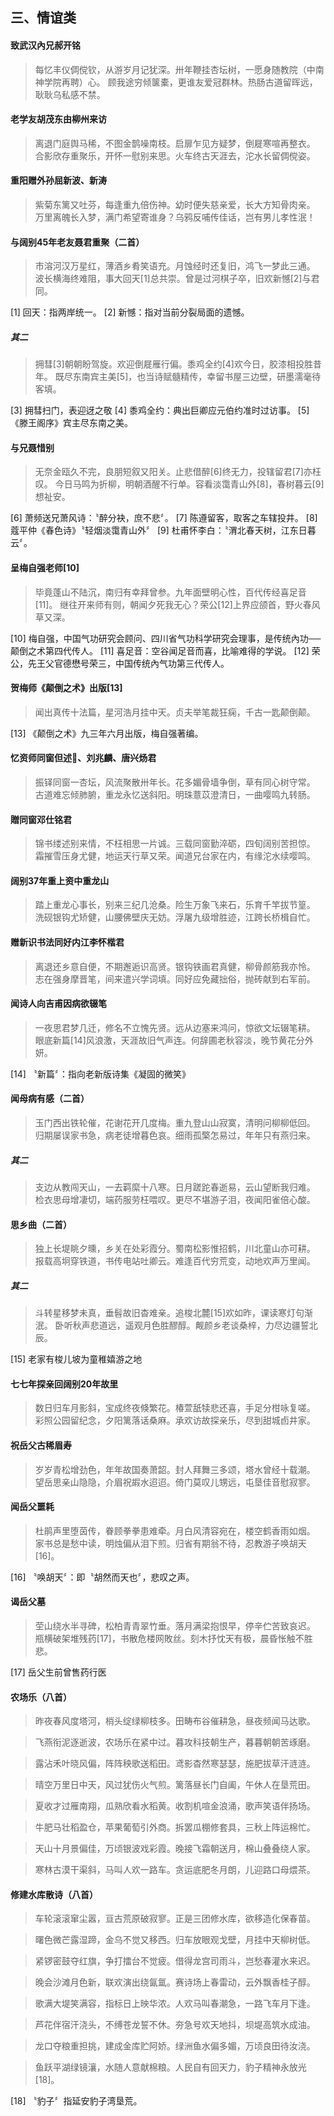 ## 三、情谊类

#### 致武汉內兄郝开铭
> 每忆丰仪倜傥钦，从游岁月记犹深。卅年鞭挂杏坛树，一愿身随教院（中南神学院再聘）心。
> 顾我途穷倾箧橐，更谁友爱冠群林。热肠古道留晖远，耿耿乌私感不禁。

#### 老学友胡茂东由柳州来访
> 离退门庭舆马稀，不图金鹊噪南枝。启扉乍见方疑梦，倒屣寒喧再整衣。
> 合影欣存重聚乐，开怀一慰别来思。火车终古天涯去，沱水长留倜傥姿。

#### 重阳赠外孙屈新波、新涛
> 紫菊东篱又吐芬，每逢重九倍伤神。幼时便失慈亲爱，长大方知骨肉亲。
> 万里离魄长入梦，满门希望寄谁身？乌鸦反哺传佳话，岂有男儿孝性泯！

#### 与阔别45年老友聂君重聚（二首）
> 市溶河汉万星红，薄酒乡肴笑语充。月蚀经时还复旧，鸿飞一梦此三通。
> 波长横海终难阻，事大回天[1]总共崇。曾是过河棋子卒，旧欢新憾[2]与君同。

[1] 回天：指两岸统一。
[2] 新憾：指对当前分裂局面的遗憾。

##### 其二
> 拥彗[3]朝朝盼驾旋。欢迎倒屣雁行偏。黍鸡全约[4]欢今日，胶漆相投胜昔年。
> 既尽东南宾主美[5]，也当诗赋髓精传，幸留书屋三边壁，研墨濡毫待客填。

[3] 拥彗扫门，表迎迓之敬
[4] 黍鸡全约：典出巨卿应元伯约准时过访事。
[5] 《滕王阁序》宾主尽东南之美。

#### 与兄聂惜别
> 无奈金瓯久不完，良朋短叙又阳关。止悲借醉[6]终无力，投辖留君[7]亦枉叹。
> 今日马鸣为折柳，明朝酒醒不行单。容看淡霭青山外[8]，春树暮云[9]想祉安。

[6] 萧频送兄萧风诗：〝醉分袂，庶不悲〞。
[7] 陈遵留客，取客之车辖投井。
[8] 蔻平仲《春色诗》〝轻烟淡霭青山外〞
[9] 杜甫怀李白：〝渭北春天树，江东日暮云〞。

#### 呈梅自强老师[10]
> 毕竟蓬山不陆沉，南归有幸拜曾参。九年面壁明心性，百代传经喜足音[11]。
> 继往开来师有则，朝闻夕死我无心？荣公[12]上界应颌首，野火春风草又深。

[10] 梅自强，中国气功研究会顾问、四川省气功科学研究会理事，是传统內功──颠倒之术第四代传人。
[11] 喜足音：空谷闻足音而喜，比喻难得的学说。
[12] 荣公，先王父官德懋号荣三，中国传统內气功第三代传人。

#### 贺梅师《颠倒之术》出版[13]
> 闻出真传十法篇，星河浩月挂中天。贞夫举笔裁狂痫，千古一匙颠倒颠。

[13] 《颠倒之术》九三年六月出版，梅自强著编。

#### 忆资师同窗但述𣏪、刘兆麟、唐兴炀君
> 振铎同窗一杏坛，风流聚散卅年长。花多媚骨墙争倒，草有同心树守常。
> 古道难忘倾肺腑，重龙永忆送斜阳。明珠薏苡澄清日，一曲嘤鸣九转肠。

#### 贈同窗邓仕铭君
> 锦书缕述别来情，不枉相思一片诚。三载同窗勤淬砺，四旬阔别苦担惊。
> 霜摧雪压身尤健，地运天行草又荣。闻道兄台家在内，有缘沱水续嘤鸣。

#### 阔别37年重上资中重龙山
> 踏上重龙心事长，别来三纪几沧桑。险生万象飞来石，乐育千竿拔节篁。
> 洗砚银钩尤矫健，山腰佛壁庆无妨。浮屠九级增胜迹，江跨长桥楫自忙。

#### 赠新识书法同好内江李怀楷君
> 离退还乡意自便，不期邂逅识高贤。银钩铁画君真健，柳骨颜筋我亦怜。
> 志在强身摩晋笔，间来遣兴学词填。同好应免藏拙俗，抛砖献到右军前。

#### 闻诗人向吉甫因病欲辍笔
> 一夜思君梦几迁，修名不立愧先贤。远从边塞来鸿问，惊欲文坛辍笔耕。
> 眼底新篇[14]风浪激，天涯故旧气声连。何辞圃老秋容淡，晚节黄花分外妍。

[14] 〝新篇〞：指向老新版诗集《凝固的微笑》

#### 闻母病有感（二首）
> 玉门西出铁轮催，花谢花开几度梅。重九登山山寂寞，清明问柳柳低回。
> 归期屡误家书急，病老徒增暮色哀。细雨孤檠怎易过，年年只有燕归来。

##### 其二
> 支边从教闯天山，一去羁縻十八寒。日月蹉跎春逝易，云山望断我归难。
> 检衣思母增凄切，端药服劳枉喂叹。更尽不堪游子泪，夜闻阳雀倍心酸。

#### 思乡曲（二首）
> 独上长堤眺夕曛，乡关在处彩霞分。蜀南松影惟招鹤，川北童山亦可耕。
> 报载高坰穿铁道，书传电站吐卿云。难逢百代穷荒变，动地欢声万里闻。

##### 其二
> 斗转星移梦未真，垂髫故旧杳难亲。追梭北麓[15]欢如昨，课读寒灯句渐泯。
> 卧听秋声悲道远，遥观月色胜醪醇。觍颜乡老谈桑梓，力尽边疆誓北辰。

[15] 老家有梭儿坡为童稚嬉游之地

#### 七七年探亲回阔别20年故里
> 数日归车月影斜，宝成终夜倏繁花。椿萱舐犊悲还喜，手足分柑咏复嗟。
> 彩照公园留纪念，夕阳篱落话桑麻。承欢访故探亲乐，尽到甜城卣井家。

#### 祝岳父古稀眉寿
> 岁岁青松增劲色，年年故国奏萧韶。封人拜舞三多颂，塔水曾经十载潮。
> 望岳思亲山隐隐，介眉祝嘏水迢迢。倚门莫叹儿甥远，屯垦佳音慰寂寥。

#### 闻岳父噩耗
> 杜鹃声里堕茵传，眷顾拳拳患难牵。月白风清容宛在，楼空鹤香雨如烟。
> 家书总是愁中读，明烛偏从泪下煎。归省有期翁不待，忍教游子唤胡天[16]。

[16] 〝唤胡天〞：即〝胡然而天也〞，悲叹之声。

#### 谒岳父墓
> 茔山绕水半寻碑，松柏青青翠竹垂。落月满梁抱恨早，停辛伫苦致哀迟。
> 瓶横破架堆残药[17]，书散危楼网敗丝。刻木抒忱天有极，晨昏怅触不胜悲。

[17] 岳父生前曾售药行医

#### 农场乐（八首）
> 昨夜春风度塔河，梢头绽绿柳枝多。田畴布谷催耕急，昼夜频闻马达歌。

> 飞燕衔泥逐逝波，农场乐在紧中过。暮攻科技朝生产，暮暮朝朝苦琢磨。

> 露沾禾叶晓风偏，阵阵秧歌送稻田。鸢影杳然寒瑟瑟，施肥拔草汗涟涟。

> 晴空万里日中天，风过犹伤火气煎。篱落昼长门自阖，午休人在垦荒田。

> 夏收才过雁南翔，瓜熟欣看水稻黄。收割机喧金浪涌，歌声笑语伴扬场。

> 牛肥马壮稻盈仓，苹果葡萄引外商。拆罢瓜棚修套具，三秋上阵运棉忙。

> 天山十月景偏佳，万顷银波戏彩霞。晚接飞霜朝送月，棉山叠叠绕人家。

> 寒林古漠干渠斜，马叫人欢一路车。贪运底肥冬月朗，儿迎路口母煨茶。

#### 修建水库散诗（八首）
> 车轮滚滚窜尘嚣，亘古荒原破寂寥。正是三团修水库，欲移造化保春苗。

> 曙色微芒露湿蹄，金乌不觉又移西。归车放眼观戈壁，月挂中天柳树低。

> 紧锣密鼓夺红旗，争打擂台不觉疲。借得龙宫司雨斗，岂愁春灌水来迟。

> 晚会沙滩月色新，联欢演出绕氤氲。赛诗场上春雷动，云外飘香桂子醇。

> 歌满大堤笑满容，指标日上映华浓。人欢马叫春潮急，一路飞车月下逢。

> 芦花伴宿汗浇头，不缚苍龙誓不休。夯急号欢天地抖，坝堤高筑水成油。

> 龙口夺粮重担挑，建成金库贮阿娇。绿洲鱼水偏多媚，万顷良田待汝浇。

> 鱼跃平湖绿镜瀼，水随人意献棉粮。人民自有回天力，豹子精神永放光[18]。

[18] 〝豹子〞指延安豹子湾垦荒。
